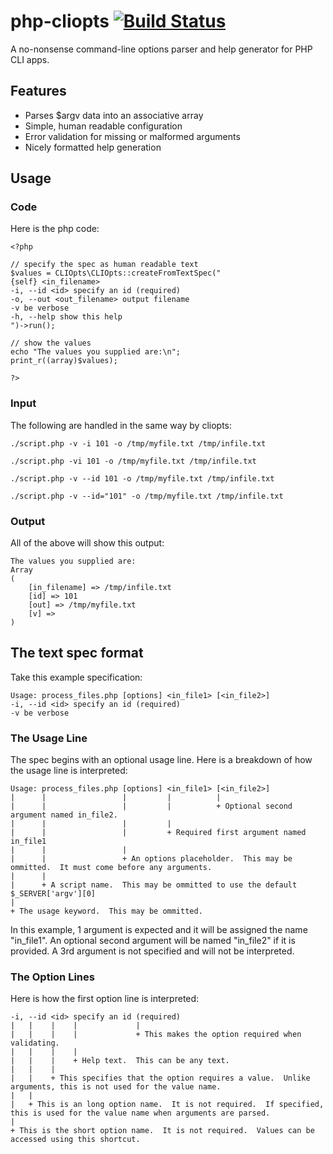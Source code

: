 php-cliopts [![Build Status](https://secure.travis-ci.org/deweller/php-cliopts.png)](https://secure.travis-ci.org/#!/deweller/php-cliopts)
===========

A no-nonsense command-line options parser and help generator for PHP CLI apps.


Features
------------

- Parses $argv data into an associative array
- Simple, human readable configuration
- Error validation for missing or malformed arguments
- Nicely formatted help generation


Usage
------------

### Code ###
Here is the php code:
```
<?php

// specify the spec as human readable text
$values = CLIOpts\CLIOpts::createFromTextSpec("
{self} <in_filename>
-i, --id <id> specify an id (required)
-o, --out <out_filename> output filename
-v be verbose
-h, --help show this help
")->run();

// show the values
echo "The values you supplied are:\n";
print_r((array)$values);

?>
```

### Input ###
The following are handled in the same way by cliopts:

`./script.php -v -i 101 -o /tmp/myfile.txt /tmp/infile.txt`

`./script.php -vi 101 -o /tmp/myfile.txt /tmp/infile.txt`

`./script.php -v --id 101 -o /tmp/myfile.txt /tmp/infile.txt`

`./script.php -v --id="101" -o /tmp/myfile.txt /tmp/infile.txt`


### Output ###
All of the above will show this output:
```
The values you supplied are:        
Array                               
(                                   
    [in_filename] => /tmp/infile.txt
    [id] => 101
    [out] => /tmp/myfile.txt
    [v] =>        
)                                   
```


The text spec format
------------

Take this example specification:

```
Usage: process_files.php [options] <in_file1> [<in_file2>]
-i, --id <id> specify an id (required)
-v be verbose
```

### The Usage Line ###

The spec begins with an optional usage line.  Here is a breakdown of how the usage line is interpreted:

```
Usage: process_files.php [options] <in_file1> [<in_file2>]
|      |                 |         |          |
|      |                 |         |          + Optional second argument named in_file2.
|      |                 |         |
|      |                 |         + Required first argument named in_file1
|      |                 |          
|      |                 + An options placeholder.  This may be ommitted.  It must come before any arguments.
|      |
|      + A script name.  This may be ommitted to use the default $_SERVER['argv'][0]
|
+ The usage keyword.  This may be ommitted.
```

In this example, 1 argument is expected and it will be assigned the name "in_file1".  An optional second argument will be named "in_file2" if it is provided.  A 3rd argument is not specified and will not be interpreted.


### The Option Lines ###

Here is how the first option line is interpreted:

```
-i, --id <id> specify an id (required)
|   |    |    |             |
|   |    |    |             + This makes the option required when validating.
|   |    |    |
|   |    |    + Help text.  This can be any text.
|   |    |
|   |    + This specifies that the option requires a value.  Unlike arguments, this is not used for the value name.
|   |
|   + This is an long option name.  It is not required.  If specified, this is used for the value name when arguments are parsed.
|
+ This is the short option name.  It is not required.  Values can be accessed using this shortcut.
```

